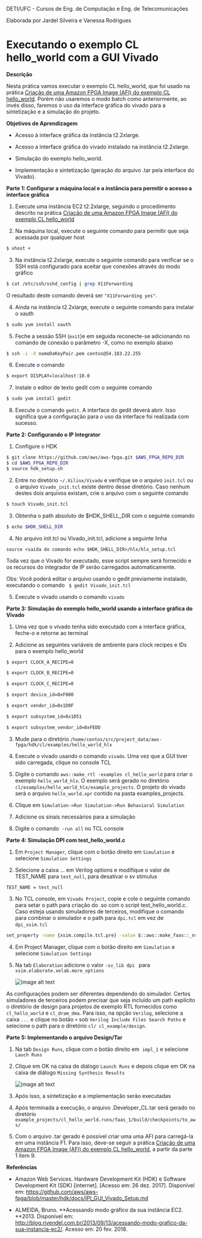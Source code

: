 DETI/UFC - Cursos de Eng. de Computação e Eng. de Telecomunicações

Elaborada por Jardel Silveira e Vanessa Rodrigues

# **Executando o exemplo CL hello_world com a GUI Vivado**

**Descrição**

Nesta prática vamos executar o exemplo CL hello_world, que foi usado na prática [Criação de uma Amazon FPGA Image (AFI) do exemplo CL hello_world](https://github.com/vanros/Praticas-SEDR-AWS/blob/master/Pratica%201/_Pr%C3%A1tica%201-%20Cria%C3%A7%C3%A3o%20de%20uma%20Amazon%20FPGA%20Image%20(AFI)%20do%20exemplo%20CL%20hello_world.md). Porém não usaremos o modo batch como anteriormente, ao invés disso, faremos o uso da interface gráfica do vivado para a sintetização e a simulação do  projeto.

**Objetivos de Aprendizagem**

*  Acesso à interface gráfica da instância t2.2xlarge.

* Acesso a interface gráfica do vivado instalado na instância t2.2xlarge.

* Simulação do exemplo hello_world.

*  Implementação e sintetização (geração do arquivo .tar pela interface do Vivado).

**Parte 1: Configurar a máquina local e a instância para permitir o acesso a interface gráfica**

1. Execute uma instância EC2 t2.2xlarge, seguindo o procedimento descrito na prática [Criação de uma Amazon FPGA Image (AFI) do exemplo CL hello_world](https://github.com/vanros/Praticas-SEDR-AWS/blob/master/Pratica%201/_Pr%C3%A1tica%201-%20Cria%C3%A7%C3%A3o%20de%20uma%20Amazon%20FPGA%20Image%20(AFI)%20do%20exemplo%20CL%20hello_world.md)

2. Na máquina local, execute o seguinte comando para permitir que seja acessada por qualquer host
```bash
$ xhost +
```

3. Na instância t2.2xlarge, execute o seguinte comando para verificar se o SSH está configurado para aceitar que conexões  através do modo gráfico
```bash
$ cat /etc/ssh/sshd_config | grep X11Forwarding
```

O resultado deste comando deverá ser ```"X11Forwarding yes"```.

4. Ainda na instância t2.2xlarge, execute o seguinte comando para instalar o xauth
```bash
$ sudo yum install xauth
```

5. Feche a sessão SSH (```exit```)e em seguida reconecte-se adicionando no comando de conexão o parâmetro -X, como no exemplo abaixo
```bash
$ ssh -i -X nomeDaKeyPair.pem centos@54.183.22.255
```


6. Execute o comando
```bash
$ export DISPLAY=localhost:10.0
```

7. Instale o editor de texto gedit com o seguinte comando
```bash
$ sudo yum install gedit
```
	

8. Execute o comando ```gedit```. A interface do gedit deverá abrir. Isso significa que a configuração para o uso da interface foi realizada com sucesso.


**Parte 2: Configurando o  IP Integrator**

1. Configure o HDK 
```bash 
$ git clone https://github.com/aws/aws-fpga.git $AWS_FPGA_REPO_DIR
$ cd $AWS_FPGA_REPO_DIR
$ source hdk_setup.sh
```

2. Entre no diretório ```~/.Xilinx/Vivado``` e verifique se o arquivo ```init.tcl```  ou o arquivo ```Vivado_init.tcl``` existe dentro desse diretório. Caso nenhum destes dois arquivos existam, crie o arquivo com o seguinte comando
```bash 
$ touch Vivado_init.tcl
```
	

3. Obtenha o path absoluto de $HDK_SHELL_DIR com o seguinte comando
```bash 
$ echo $HDK_SHELL_DIR
```

4.  No arquivo init.tcl ou Vivado_init.tcl, adicione a seguinte linha

```source <saída do comando echo $HDK_SHELL_DIR>/hlx/hlx_setup.tcl```

Toda vez que o Vivado for executado, esse script sempre será fornecido e os recursos do integrador de IP serão carregados automaticamente.

Obs:  Você poderá editar o arquivo usando o gedit previamente instalado, executando o comando ``` $ gedit Vivado_init.tcl```

5. Execute o vivado usando o comando ```vivado```

**Parte 3: Simulação do exemplo hello_world usando a interface gráfica do Vivado**

1.   Uma vez que o vivado tenha sido executado com a interface gráfica, feche-o e retorne ao terminal

2. Adicione as seguintes variáveis de ambiente para clock recipes e IDs para o exemplo hello_world
```bash
$ export CLOCK_A_RECIPE=0

$ export CLOCK_B_RECIPE=0

$ export CLOCK_C_RECIPE=0

$ export device_id=0xF000

$ export vendor_id=0x1D0F

$ export subsystem_id=0x1D51

$ export subsystem_vendor_id=0xFEDD
```

3. Mude para o diretório ```/home/centos/src/project_data/aws-fpga/hdk/cl/examples/hello_world_hlx```

4. Execute o vivado usando o comando ```vivado```. Uma vez que a GUI tiver sido carregada, clique no console TCL

5. Digite o comando ```aws::make_rtl -examples cl_hello_world``` para criar o exemplo ```hello_world_hlx```. O exemplo será gerado no diretório ```cl/examples/hello_world_hlx/example_projects```. O projeto do vivado será o arquivo ```hello_world.xpr``` contido na pasta examples_projects.

6. Clique em ```Simulation->Run Simulation->Run Behavioral Simulation```

7. Adicione os sinais necessários para a simulação

8. Digite o comando  ```-run all``` no TCL console

**Parte 4: Simulação DPI com test_hello_world.c**

1. Em ```Project Manager```, clique com o botão direito em ``Simulation`` e selecione ``Simulation Settings``

2. Selecione a caixa … em Verilog options e modifique o valor de TEST_NAME para ```test_null```, para desativar o sv stimulus

```TEST_NAME = test_null ```


3. No TCL console, em ``Vivado Project``, copie e cole o seguinte comando para setar o path para criação do .so com o script test_hello_world.c. Caso esteja usando simuladores de terceiros, modifique o comando para combinar o simulador e o path para ``dpi.tcl`` em vez de  ``dpi_xsim.tcl``

```bash
set_property -name {xsim.compile.tcl.pre} -value $::aws::make_faas::_nsvars::script_dir/../../hlx_examples/build/RTL/cl_hello_world/verif/scripts/dpi_xsim.tcl -objects [get_filesets sim_1]
```

4. Em Project Manager, clique com o botão direito em ```Simulation``` e selecione ```Simulation Settings```

5. Na tab ```Elaboration``` adicione o valor ```-sv_lib dpi ``` para ```xsim.elaborate.xelab.more_options```

	

	![image alt text](image_0.png)

	

As configurações podem ser diferentes dependendo do simulador. Certos simuladores de terceiros podem precisar que seja incluído um path explícito o diretório de design para projetos de exemplo RTL fornecidos como ``cl_hello_world`` e ``cl_dram_dma``. Para isso, na opção ``Verilog``, selecione a caixa ``...`` e clique no botão ``+`` sob ``Verilog Include Files Search Paths`` e selecione o path para o diretório ``cl/ cl_example/design``.

**Parte 5: Implementando o arquivo Design/Tar**

1. Na tab ```Design Runs```, clique com o botão direito em  ```impl_1``` e selecione ```Lauch Runs```

2. Clique em OK na caixa de diálogo ```Launch Runs``` e depois clique em OK na caixa de diálogo ```Missing Synthesis Results```

	![image alt text](image_1.png)

3. Após isso, a sintetização e a implementação serão executadas

4. Após terminada a execução, o arquivo .Developer_CL.tar será gerado no diretório ```example_projects/cl_hello_world.runs/faas_1/build/checkpoints/to_aws/```

5. Com o arquivo .tar gerado é possível criar uma uma AFI para carregá-la em uma instância F1. Para isso, deve-se seguir a prática [Criação de uma Amazon FPGA Image (AFI) do exemplo CL hello_world](https://github.com/vanros/Praticas-SEDR-AWS/blob/master/Pratica%201/_Pr%C3%A1tica%201-%20Cria%C3%A7%C3%A3o%20de%20uma%20Amazon%20FPGA%20Image%20(AFI)%20do%20exemplo%20CL%20hello_world.md), a partir da parte 1 ítem 9.

**Referências**

* Amazon Web Services. Hardware Development Kit (HDK) e Software Development Kit (SDK) [internet]. [Acesso em: 26 dez. 2017]. Disponível em: https://github.com/aws/aws-fpga/blob/master/hdk/docs/IPI_GUI_Vivado_Setup.md

* ALMEIDA, Bruno. **Acessando modo gráfico da sua instância EC2. **2013. Disponível em: <http://blog.rivendel.com.br/2013/09/13/acessando-modo-grafico-da-sua-instancia-ec2/>. Acesso em: 20 fev. 2018.

